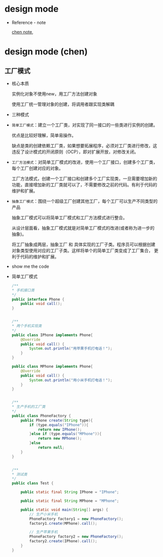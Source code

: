 # design mode

- Reference - note

  [chen note](https://znunwm.top/archives/gong-chang-mo-shi), 





# design mode (chen)

## 工厂模式

- 核心本质

  实例化对象不使用new，用工厂方法创建对象

  使用工厂统一管理对象的创建，将调用者跟实现类解耦

  



- 三种模式

- `简单工厂模式`：建立一个工厂类，对实现了同一接口的一些类进行实例的创建。

  优点是比较好理解，简单易操作。

  缺点是类的创建依赖工厂类，如果想要拓展程序，必须对工厂类进行修改，这违反了设计模式的开闭原则（OCP），即对扩展开放，对修改关闭。

- `工厂方法模式`：对简单工厂模式的改进，使用一个工厂接口，创建多个工厂类，每个工厂创建对应的对象。

  工厂方法模式，创建一个工厂接口和创建多个工厂实现类，一旦需要增加新的功能，直接增加新的工厂类就可以了，不需要修改之前的代码。有利于代码的维护和扩展。

- `抽象工厂模式`：围绕一个超级工厂创建其他工厂，每个工厂可以生产不同类型的产品

  抽象工厂模式可以将简单工厂模式和工厂方法模式进行整合。

  从设计层面看，抽象工厂模式就是对简单工厂模式的改进(或者称为进一步的抽象)。

  将工厂抽象成两层，抽象工厂 和 具体实现的工厂子类。程序员可以根据创建对象类型使用对应的工厂子类。这样将单个的简单工厂类变成了工厂集合， 更利于代码的维护和扩展。





- show me the code

- 简单工厂模式

  ```java
  /**
  * 手机接口类
  */
  public interface Phone {
      public void call();
  }
  
  
  /**
  * 两个手机实现类
  */
  public class IPhone implements Phone{
      @Override
      public void call() {
          System.out.println("用苹果手机打电话！");
      }
  }
  
  public class MPhone implements Phone{
      @Override
      public void call() {
          System.out.println("用小米手机打电话！");
      }
  }
  
  
  /**
  * 生产手机的工厂类
  */
  public class PhoneFactory {
      public Phone create(String type){
          if (type.equals("IPhone")){
              return new IPhone();
          }else if (type.equals("MPhone")){
              return new MPhone();
          }else
              return null;
      }
  }
  
  
  /**
  * 测试类
  */
  public class Test {
  
      public static final String IPhone = "IPhone";
  
      public static final String MPhone = "MPhone";
  
      public static void main(String[] args) {
          // 生产小米手机
          PhoneFactory factory1 = new PhoneFactory();
          factory1.create(MPhone).call();
  
          // 生产苹果手机
          PhoneFactory factory2 = new PhoneFactory();
          factory2.create(IPhone).call();
      }
  }
  
  
  
  ```

  




















